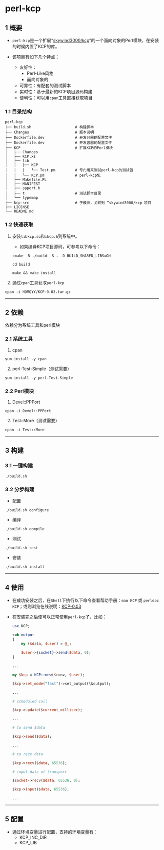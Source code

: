 # perl-kcp

## 1 概要

- `perl-kcp`是一个扩展“[skywind3000/kcp](https://github.com/skywind3000/kcp)”的一个面向对象的Perl模块，在安装的时候内置了KCP的库。

- 该项目有如下几个特点：
    - 友好性：
        - Perl-Like风格
        - 面向对象的
    - 可靠性：有配套的测试脚本
    - 实时性：基于最新的KCP项目源码构建
    - 便利性：可以用`cpan`工具直接获取项目

### 1.1 目录结构

```
perl-kcp
├── build.sh                    # 构建脚本
├── Changes                     # 版本说明
├── Dockerfile.dev              # 开发容器的配置文件
├── Dockerfile.dev              # 开发容器的配置文件
├── KCP                         # 扩展KCP的Perl模块
│   ├── Changes
│   ├── KCP.xs
│   ├── lib
│   │   ├── KCP
│   │   │   └── Test.pm         # 专门用来测试perl-kcp的测试包
│   │   └── KCP.pm              # perl-kcp包
│   ├── Makefile.PL
│   ├── MANIFEST
│   ├── ppport.h
│   ├── t                       # 测试脚本目录
│   └── typemap
├── kcp-src                     # 子模块，关联到 “skywind3000/kcp 项目
├── LICENSE
└── README.md
```

### 1.2 快速获取

1. 安装`libkcp.so`和`ikcp.h`到系统中。
    - 如果编译KCP项目源码，可参考以下命令：

    ```
    cmake -B ./build -S . -D BUILD_SHARED_LIBS=ON

    cd build

    make && make install
    ```
2.  通过`cpan`工具获取`perl-kcp`

```
cpan -i HOMQYY/KCP-0.03.tar.gz
```

---

## 2 依赖

依赖分为系统工具和perl模块

### 2.1 系统工具

1. cpan

```
yum install -y cpan
```

2. perl-Test-Simple（测试需要）

```
yum install -y perl-Test-Simple
```

### 2.2 Perl模块

1. Devel::PPPort

```
cpan -i Devel::PPPort
```

2. Test::More（测试需要）

```
cpan -i Test::More
```

---

## 3 构建

### 3.1 一键构建

```
./build.sh
```

### 3.2 分步构建

- 配置

```
./build.sh configure
```

- 编译

```
./build.sh compile
```

- 测试

```
./build.sh test
```

- 安装

```
./build.sh install
```

---

## 4 使用

- 在成功安装之后，在`Shell`下执行以下命令查看帮助手册：`man KCP` 或 `perldoc KCP`；或则浏览在线说明：[KCP-0.03](https://metacpan.org/release/HOMQYY/KCP-0.03/view/lib/KCP.pm)

- 在安装完之后便可以正常使用`perl-kcp`了，比如：

    ```perl
    use KCP;

    sub output
    {
        my ($data, $user) = @_;

        $user->{socket}->send($data, 0);
    }

    ...

    my $kcp = KCP::new($conv, $user);

    $kcp->set_mode("fast")->set_output(\&output);

    ...

    # scheduled call

    $kcp->update($current_millisec);

    ...

    # to send $data

    $kcp->send($data);
    
    ...

    # to recv data

    $kcp->recv($data, 65536);

    # input data of transport

    $socket->recv($data, 65536, 0);

    $kcp->input($data, 65536);

    ...
    ```

---

## 5 配置

- 通过环境变量进行配置，支持的环境变量有：
    - KCP_INC_DIR
    - KCP_LIB